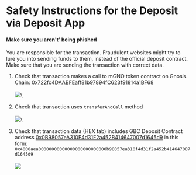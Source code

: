 # Safety Instructions for the Deposit via Deposit App

#### Make sure you aren't’ being phished

You are responsible for the transaction. Fraudulent websites might try to lure you into sending funds to them, instead of the official deposit contract. Make sure that you are sending the transaction with correct data.

1. Check that transaction makes a call to mGNO token contract on Gnosis Chain: [0x722fc4DAABFEaff81b97894fC623f91814a1BF68](https://blockscout.com/xdai/mainnet/address/0x722fc4DAABFEaff81b97894fC623f91814a1BF68/transactions)\
   \
   &#x20;![](../../.gitbook/assets/MM\_1.png)\

2. Check that transaction uses `transferAndCall` method\
   \
   &#x20;![](../../.gitbook/assets/MM\_2.png)\

3. Check that transaction data (HEX tab) includes GBC Deposit Contract address [0x0B98057eA310F4d31F2a452B414647007d1645d9](https://blockscout.com/xdai/mainnet/address/0x0B98057eA310F4d31F2a452B414647007d1645d9/transactions) in this form: \
   `0x4000aea00000000000000000000000000b98057ea310f4d31f2a452b414647007d1645d9` \
   \
   ![](../../.gitbook/assets/MM\_3.png)

